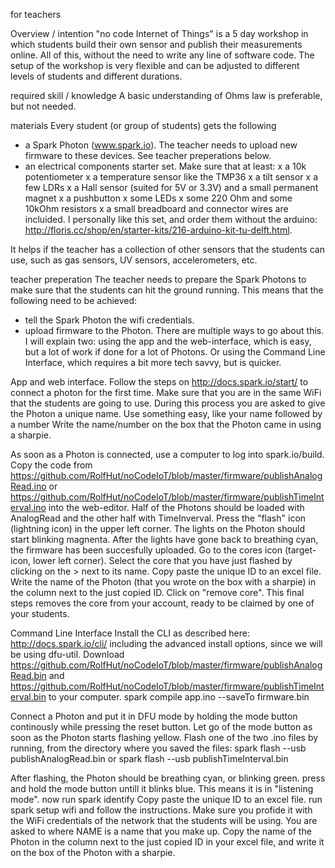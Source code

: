 for teachers

Overview / intention
"no code Internet of Things" is a 5 day workshop in which students build their own sensor and publish their measurements online. All of this, without the need to write any line of software code. The setup of the workshop is very flexible and can be adjusted to different levels of students and different durations.

required skill / knowledge
A basic understanding of Ohms law is preferable, but not needed.

materials
Every student (or group of students) gets the following
- a Spark Photon (www.spark.io). The teacher needs to upload new firmware to these devices. See teacher preperations below.
- an electrical components starter set. Make sure that at least:
	x a 10k potentiometer
	x a temperature sensor like the TMP36
	x a tilt sensor
	x a few LDRs
	x a Hall sensor (suited for 5V or 3.3V) and a small permanent magnet
	x a pushbutton
	x some LEDs
	x some 220 Ohm and some 10kOhm resistors
	x a small breadboard and connector wires
are incluided. I personally like this set, and order them without the arduino: http://floris.cc/shop/en/starter-kits/216-arduino-kit-tu-delft.html. 

It helps if the teacher has a collection of other sensors that the students can use, such as gas sensors, UV sensors, accelerometers, etc. 

teacher preperation
The teacher needs to prepare the Spark Photons to make sure that the students can hit the ground running. This means that the following need to be achieved:
- tell the Spark Photon the wifi credentials.
- upload firmware to the Photon.
There are multiple ways to go about this. I will explain two: using the app and the web-interface, which is easy, but a lot of work if done for a lot of Photons. Or using the Command Line Interface, which requires a bit more tech savvy, but is quicker.

App and web interface.
Follow the steps on http://docs.spark.io/start/ to connect a photon for the first time. Make sure that you are in the same WiFi that the students are going to use. During this process you are asked to give the Photon a unique name. Use something easy, like your name followed by a number Write the name/number on the box that the Photon came in using a sharpie. 

As soon as a Photon is connected, use a computer to log into spark.io/build. Copy the code from https://github.com/RolfHut/noCodeIoT/blob/master/firmware/publishAnalogRead.ino or https://github.com/RolfHut/noCodeIoT/blob/master/firmware/publishTimeInterval.ino into the web-editor. Half of the Photons should be loaded with AnalogRead and the other half with TimeInverval. Press the "flash" icon (lightning icon) in the upper left corner. The lights on the Photon should start blinking magnenta. After the lights have gone back to breathing cyan, the firmware has been succesfully uploaded. Go to the cores icon (target-icon, lower left corner). Select the core that you have just flashed by clicking on the > next to its name. Copy paste the unique ID to an excel file. Write the name of the Photon (that you wrote on the box with a sharpie) in the column next to the just copied ID.  Click on "remove core". This final steps removes the core from your account, ready to be claimed by one of your students. 

Command Line Interface
Install the CLI as described here: http://docs.spark.io/cli/ including the advanced install options, since we will be using dfu-util.
Download https://github.com/RolfHut/noCodeIoT/blob/master/firmware/publishAnalogRead.bin and https://github.com/RolfHut/noCodeIoT/blob/master/firmware/publishTimeInterval.bin to your computer. 
spark compile app.ino --saveTo firmware.bin



Connect a Photon and put it in DFU mode by holding the mode button continously while pressing the reset button. Let go of the mode button as soon as the Photon starts flashing yellow.
Flash one of the two .ino files by running, from the directory where you saved the files: 
spark flash --usb publishAnalogRead.bin
or
spark flash --usb publishTimeInterval.bin

After flashing, the Photon should be breathing cyan, or blinking green. press and hold the mode button untill it blinks blue. This means it is in "listening mode". now run
spark identify
Copy paste the unique ID to an excel file. run
spark setup wifi
and follow the instructions. Make sure you profide it with the WiFi credentials of the network that the students will be using. You are asked to 
where NAME is a name that you make up. Copy the name of the Photon in the column next to the just copied ID in your excel file, and write it on the box of the Photon with a sharpie.


